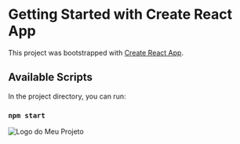 # Getting Started with Create React App

This project was bootstrapped with [Create React App](https://github.com/facebook/create-react-app).

## Available Scripts

In the project directory, you can run:

### `npm start`

![Logo do Meu Projeto](https://github.com/seu-usuario/seu-repositorio/raw/main/imagens/logo.png](http://www.portfolio.kaiodeodato.com/static/media/sitecoin.cf23ce70c282f1c49525.jpg)http://www.portfolio.kaiodeodato.com/static/media/sitecoin.cf23ce70c282f1c49525.jpg)
